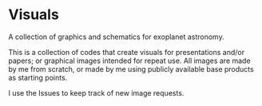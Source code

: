 # Visuals
A collection of graphics and schematics for exoplanet astronomy.

This is a collection of codes that create visuals for presentations and/or papers; or graphical images intended for repeat use. 
All images are made by me from scratch, or made by me using publicly available base products as starting points.

I use the Issues to keep track of new image requests.
